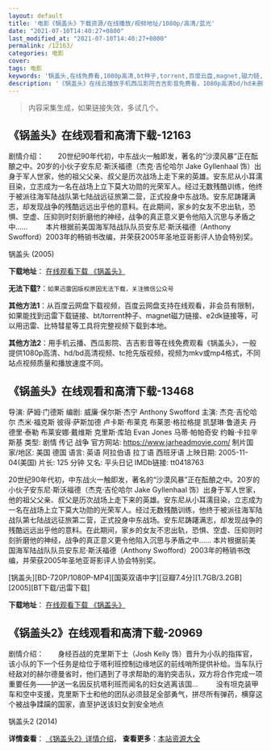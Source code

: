 ```yaml
---
layout: default
title: '电影《锅盖头》下载资源/在线播放/视频地址/1080p/高清/蓝光'
date: "2021-07-10T14:40:27+0800"
last_modified_at: "2021-07-10T14:40:27+0800"
permalink: /12163/
categories: 电影
cover:
tags: 电影
keywords: '锅盖头,在线免费看,1080p高清,bt种子,torrent,百度云盘,magnet,磁力链,迅雷下载资源'
description: '《锅盖头》在线云播放手机西瓜影院吉吉影音免费看，1080p高清bd/hd未删减完整版和tc抢先枪版，mkv/mp4格式，附带bt/torrent种子、magnet/磁力链、百度云盘、网盘资源迅雷下载链接'
---
```


>内容采集生成，如果链接失效，多试几个。


## 《锅盖头》在线观看和高清下载-12163

剧情介绍：　　20世纪90年代初，中东战火一触即发，著名的“沙漠风暴”正在酝酿之中。20岁的小伙子安东尼·斯沃福德（杰克·吉伦哈尔 Jake Gyllenhaal 饰）出身于军人世家，他的祖父父亲、叔父是历次战场上走下来的英雄。安东尼从小耳濡目染，立志成为一名在战场上立下莫大功勋的光荣军人。经过无数残酷训练，他终于被派往海军陆战队第七陆战远征旅第二营，正式投身中东战场。安东尼踌躇满志，却发现战争的残酷远远出乎他的意料。在此期间，家乡的女友不忠出轨，恐惧、空虚、压抑则时刻折磨他的神经，战争的真正意义更令他陷入沉思与矛盾之中……  　　本片根据前美国海军陆战队队员安东尼·斯沃福德（Anthony Swofford）2003年的畅销书改编，并荣获2005年圣地亚哥影评人协会特别奖。


锅盖头 (2005)

**下载地址**： [在线观看下载 《锅盖头》](https://www.btbtdy.me/btdy/dy7183.html) 


**无法下载?**：`如果迅雷因版权原因无法下载，关注微信公众号 `

**其他方法1**：从百度云网盘下载视频，百度云网盘支持在线观看，非会员有限制，如果能找到迅雷下载链接、bt/torrent种子、magnet磁力链接、e2dk链接等，可以用迅雷、比特彗星等工具将完整视频下载到本地。

**其他方法2**：用手机云播、西瓜影院、吉吉影音等在线免费观看《锅盖头》，一般提供1080p高清、hd/bd高清视频、tc抢先版视频，视频为mkv或mp4格式，不同站点视频质量和播放速度不同。


## 《锅盖头》在线观看和高清下载-13468

导演: 萨姆·门德斯 编剧: 威廉·保尔斯·杰宁 Anthony Swofford 主演: 杰克·吉伦哈尔 杰米·福克斯 彼得·萨斯加德 卢卡斯·布莱克 布莱恩·格拉格提 凯瑟琳·鲁道夫 丹德里·泰勒 布莱安娜·戴维斯 克里斯·库珀 Evan Jones 马蒂·帕帕奇安 约翰·卡拉辛斯基 类型: 剧情 传记 战争 官方网站: https://www.jarheadmovie.com/ 制片国家/地区: 美国 德国 语言: 英语 阿拉伯语 拉丁语 西班牙语 上映日期: 2005-11-04(美国) 片长: 125 分钟 又名: 平头日记 IMDb链接: tt0418763

20世纪90年代初，中东战火一触即发，著名的“沙漠风暴”正在酝酿之中。20岁的小伙子安东尼·斯沃福德（杰克·吉伦哈尔 Jake Gyllenhaal 饰）出身于军人世家，他的祖父父亲、叔父是历次战场上走下来的英雄。安东尼从小耳濡目染，立志成为一名在战场上立下莫大功勋的光荣军人。经过无数残酷训练，他终于被派往海军陆战队第七陆战远征旅第二营，正式投身中东战场。安东尼踌躇满志，却发现战争的残酷远远出乎他的意料。在此期间，家乡的女友不忠出轨，恐惧、空虚、压抑则时刻折磨他的神经，战争的真正意义更令他陷入沉思与矛盾之中…… 本片根据前美国海军陆战队队员安东尼·斯沃福德（Anthony Swofford）2003年的畅销书改编，并荣获2005年圣地亚哥影评人协会特别奖。


[锅盖头][BD-720P/1080P-MP4][国英双语中字][豆瓣7.4分][1.7GB/3.2GB][2005][BT下载/迅雷下载]

**下载地址**： [在线观看下载 《锅盖头》](https://www.btdx8.com/torrent/jarhead_2005.html) 


## 《锅盖头2》在线观看和高清下载-20969

剧情介绍：　　身经百战的克里斯下士（Josh Kelly 饰）晋升为小队的指挥官，该小队的下一个任务是给位于塔利班控制边缘地区的前线哨所提供补给。当车队行经敌对的赫尔德曼省时，他们遇到了寻求帮助的海豹突击队，双方将合作完成一项重要任务——护送一名因反抗塔利班而闻名的妇女逃离该国...  　　没有坦克装甲车和空中支援，克里斯下士和他的团队必须鼓足全部勇气，拼尽所有弹药，横穿这个被战争蹂躏的国家，直至护送该妇女到安全地点


锅盖头2 (2014)

**详情查看**： [《锅盖头2》详情介绍](/movie/20969/)， **查看更多**：[本站资源大全](/movie/t/all/)

